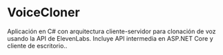 # VoiceCloner
Aplicación en C# con arquitectura cliente-servidor para clonación de voz usando la API de ElevenLabs. Incluye API intermedia en ASP.NET Core y cliente de escritorio..
